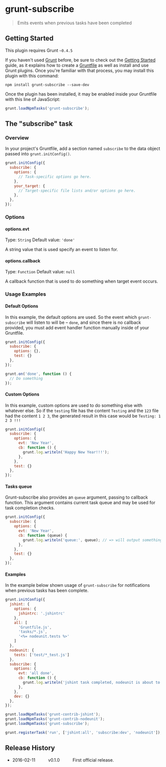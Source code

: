 # grunt-subscribe

> Emits events when previous tasks have been completed

## Getting Started
This plugin requires Grunt `~0.4.5`

If you haven't used [Grunt](http://gruntjs.com/) before, be sure to check out the [Getting Started](http://gruntjs.com/getting-started) guide, as it explains how to create a [Gruntfile](http://gruntjs.com/sample-gruntfile) as well as install and use Grunt plugins. Once you're familiar with that process, you may install this plugin with this command:

```shell
npm install grunt-subscribe --save-dev
```

Once the plugin has been installed, it may be enabled inside your Gruntfile with this line of JavaScript:

```js
grunt.loadNpmTasks('grunt-subscribe');
```

## The "subscribe" task

### Overview
In your project's Gruntfile, add a section named `subscribe` to the data object passed into `grunt.initConfig()`.

```js
grunt.initConfig({
  subscribe: {
    options: {
      // Task-specific options go here.
    },
    your_target: {
      // Target-specific file lists and/or options go here.
    },
  },
});
```

### Options

#### options.evt
Type: `String`
Default value: `'done'`

A string value that is used specify an event to listen for.

#### options.callback
Type: `Function`
Default value: `null`

A callback function that is used to do something when target event occurs.

### Usage Examples

#### Default Options
In this example, the default options are used. So the event which `grunt-subscribe` will listen to will be – `done`, and since there is no callback provided, you must add event handler function manually inside of your Gruntfile.

```js
grunt.initConfig({
  subscribe: {
    options: {},
    test: {}
  },
});

grunt.on('done', function () {
  // Do something
});
```

#### Custom Options
In this example, custom options are used to do something else with whatever else. So if the `testing` file has the content `Testing` and the `123` file had the content `1 2 3`, the generated result in this case would be `Testing: 1 2 3 !!!`

```js
grunt.initConfig({
  subscribe: {
    options: {
      evt: 'New Year',
      cb: function () {
        grunt.log.writeln('Happy New Year!!!');
      },
    },
    test: {}
  },
});
```

#### Tasks queue
Grunt-subscribe also provides an `queue` argument, passing to callback function. This argument contains current task queue and may be used for task completion checks.

```js
grunt.initConfig({
  subscribe: {
    options: {
      evt: 'New Year',
      cb: function (queue) {
        grunt.log.writeln('queue:', queue); // => will output something like: queue: [ { placeholder: true } ]
      },
    },
    test: {}
  },
});
```

#### Examples
In the example below shown usage of `grunt-subscribe` for notifications when previous tasks has been complete.

```js
grunt.initConfig({
  jshint: {
    options: {
      jshintrc: '.jshintrc'
    },
    all: [
      'Gruntfile.js',
      'tasks/*.js',
      '<%= nodeunit.tests %>'
    ]
  },
  nodeunit: {
    tests: ['test/*_test.js']
  },
  subscribe: {
    options: {
      evt: 'all done',
      cb: function () {
        grunt.log.writeln('jshint task completed, nodeunit is about to start...');
      },
    },
    dev: {}
  },
});

grunt.loadNpmTasks('grunt-contrib-jshint');
grunt.loadNpmTasks('grunt-contrib-nodeunit');
grunt.loadNpmTasks('grunt-subscribe');

grunt.registerTask('run', ['jshint:all', 'subscribe:dev', 'nodeunit']);
```

## Release History
* 2016-02-11   v0.1.0   First official release.
